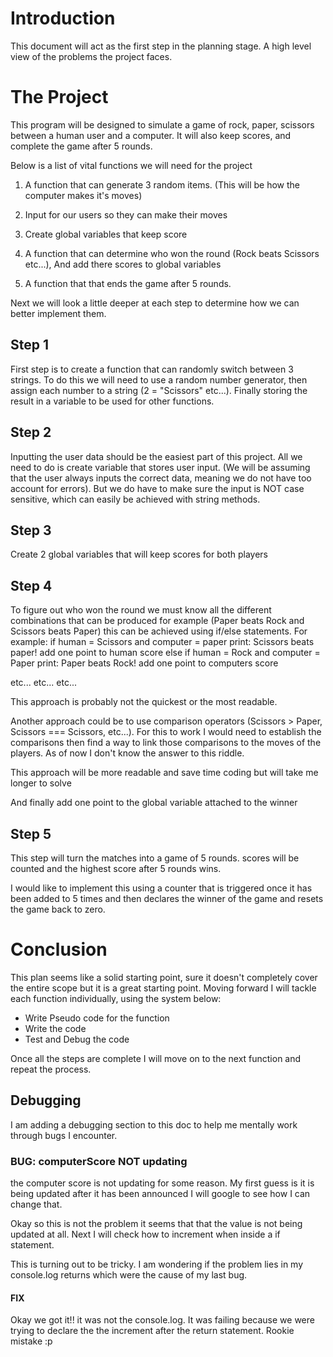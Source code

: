 # Introduction

This document will act as the first step in the planning stage. 
A high level view of the problems the project faces.

# The Project

This program will be designed to simulate a game of rock, paper, scissors between a human user and a computer.
It will also keep scores, and complete the game after 5 rounds.

Below is a list of vital functions we will need for the project

1. A function that can generate 3 random items. 
    (This will be how the computer makes it's moves)

2. Input for our users so they can make their moves

3. Create global variables that keep score

4. A function that can determine who won the round (Rock beats Scissors etc...), And add there scores to global variables

5. A function that that ends the game after 5 rounds.

Next we will look a little deeper at each step to determine how we can better implement them.

## Step 1

First step is to create a function that can randomly switch between 3 strings.
To do this we will need to use a random number generator, 
then assign each number to a string (2 = "Scissors" etc...).
Finally storing the result in a variable to be used for other functions.

## Step 2

Inputting the user data should be the easiest part of this project.
All we need to do is create variable that stores user input. (We will be assuming that the user always inputs the correct data, meaning we do not have too account for errors). But we do have to make sure the input is NOT case sensitive, which can easily be achieved with string methods.

## Step 3

Create 2 global variables that will keep scores for both players

## Step 4

To figure out who won the round we must know all the different combinations that can be produced for example (Paper beats Rock and Scissors beats Paper) this can be achieved using if/else statements.
For example:
if human = Scissors and computer = paper
    print: Scissors beats paper!
    add one point to human score
else if human = Rock and computer = Paper
    print: Paper beats Rock!
    add one point to computers score

etc...
etc...
etc...

This approach is probably not the quickest or the most readable.

Another approach could be to use comparison operators (Scissors > Paper, Scissors === Scissors, etc...).
For this to work I would need to establish the comparisons then find a way to link those comparisons to the moves of the players. As of now I don't know the answer to this riddle.

This approach will be more readable and save time coding but will take me longer to solve

And finally add one point to the global variable attached to the winner

## Step 5

This step will turn the matches into a game of 5 rounds. scores will be counted and the highest score after 5 rounds wins.

I would like to implement this using a counter that is triggered once it has been added to 5 times and then declares the winner of the game and resets the game back to zero.

# Conclusion

This plan seems like a solid starting point, sure it doesn't completely cover the entire scope but it is a great starting point. Moving forward I will tackle each function individually, using the system below:

- Write Pseudo code for the function
- Write the code
- Test and Debug the code

Once all the steps are complete I will move on to the next function and repeat the process.

## Debugging

I am adding a debugging section to this doc to help me mentally work through bugs I encounter.

### BUG: computerScore NOT updating

the computer score is not updating for some reason. My first guess is it is being updated after it has been announced I will google to see how I can change that. 

Okay so this is not the problem it seems that that the value is not being updated at all. Next I will check how to increment when inside a if statement.

This is turning out to be tricky. I am wondering if the problem lies in my console.log returns which were the cause of my last bug.

#### FIX

Okay we got it!! it was not the console.log. It was failing because we were trying to declare the the increment after the return statement. Rookie mistake :p